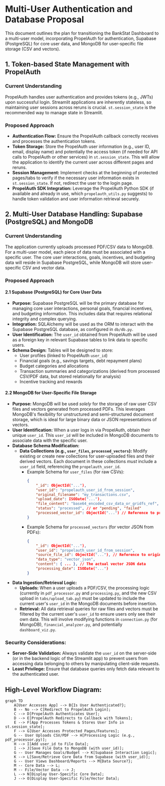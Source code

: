 # Multi-User Authentication and Database Proposal

This document outlines the plan for transitioning the BankStat Dashboard to a multi-user model, incorporating PropelAuth for authentication, Supabase (PostgreSQL) for core user data, and MongoDB for user-specific file storage (CSV and vectors).

## 1. Token-based State Management with PropelAuth

### Current Understanding
PropelAuth handles user authentication and provides tokens (e.g., JWTs) upon successful login. Streamlit applications are inherently stateless, so maintaining user sessions across reruns is crucial. `st.session_state` is the recommended way to manage state in Streamlit.

### Proposed Approach
*   **Authentication Flow:** Ensure the PropelAuth callback correctly receives and processes the authentication tokens.
*   **Token Storage:** Store the PropelAuth user information (e.g., user ID, email, display name) and potentially the access token (if needed for API calls to PropelAuth or other services) in `st.session_state`. This will allow the application to identify the current user across different pages and reruns.
*   **Session Management:** Implement checks at the beginning of protected pages/tabs to verify if the necessary user information exists in `st.session_state`. If not, redirect the user to the login page.
*   **PropelAuth SDK Integration:** Leverage the PropelAuth Python SDK (if available and already in use, which `propelauth_utils.py` suggests) to handle token validation and user information retrieval securely.

## 2. Multi-User Database Handling: Supabase (PostgreSQL) and MongoDB

### Current Understanding
The application currently uploads processed PDF/CSV data to MongoDB. For a multi-user model, each piece of data must be associated with a specific user. The core user interactions, goals, incentives, and budgeting data will reside in Supabase PostgreSQL, while MongoDB will store user-specific CSV and vector data.

### Proposed Approach

#### 2.1 Supabase (PostgreSQL) for Core User Data

*   **Purpose:** Supabase PostgreSQL will be the primary database for managing core user interactions, personal goals, financial incentives, and budgeting information. This includes data that requires relational integrity and complex querying.
*   **Integration:** SQLAlchemy will be used as the ORM to interact with the Supabase PostgreSQL database, as configured in `db/db.py`.
*   **User Identification:** The `user_id` obtained from PropelAuth will be used as a foreign key in relevant Supabase tables to link data to specific users.
*   **Schema Design:** Tables will be designed to store:
    *   User profiles (linked to PropelAuth `user_id`)
    *   Financial goals (e.g., savings targets, debt repayment plans)
    *   Budget categories and allocations
    *   Transaction summaries and categorizations (derived from processed CSV/PDF data, but stored relationally for analysis)
    *   Incentive tracking and rewards

#### 2.2 MongoDB for User-Specific File Storage

*   **Purpose:** MongoDB will be used *solely* for the storage of raw user CSV files and vectors generated from processed PDFs. This leverages MongoDB's flexibility for unstructured and semi-structured document storage, which is ideal for large binary data or JSON representations of vectors.
*   **User Identification:** When a user logs in via PropelAuth, obtain their unique `user_id`. This `user_id` will be included in MongoDB documents to associate data with the specific user.
*   **Database Schema Modification:**
    *   **Data Collections (e.g., `user_files`, `processed_vectors`):** Modify existing or create new collections for user-uploaded files and their derived vectors. Each document in these collections *must* include a `user_id` field, referencing the `propelauth_user_id`.
        *   Example Schema for `user_files` (for raw CSVs):
            ```json
            {
                "_id": ObjectId("..."),
                "user_id": "propelauth_user_id_from_session",
                "original_filename": "my_transactions.csv",
                "upload_date": ISODate("..."),
                "file_content": "base64_encoded_csv_data_or_gridfs_ref", // Raw CSV content
                "status": "processed", // or "pending", "failed"
                "processed_vector_id": ObjectId("...") // Reference to processed vector data
            }
            ```
        *   Example Schema for `processed_vectors` (for vector JSON from PDFs):
            ```json
            {
                "_id": ObjectId("..."),
                "user_id": "propelauth_user_id_from_session",
                "source_file_id": ObjectId("..."), // Reference to original user_file
                "data_type": "vector_json",
                "content": { ... }, // The actual vector JSON data
                "processing_date": ISODate("...")
            }
            ```
*   **Data Ingestion/Retrieval Logic:**
    *   **Uploads:** When a user uploads a PDF/CSV, the processing logic (currently in `pdf_processor.py` and `processing.py`, and the new CSV upload in `tabs/upload_tab.py`) must be updated to include the current user's `user_id` in the MongoDB documents before insertion.
    *   **Retrieval:** All data retrieval queries for raw files and vectors must be filtered by the current user's `user_id` to ensure users only see their own data. This will involve modifying functions in `connection.py` (for MongoDB), `financial_analyzer.py`, and potentially `dashboard_viz.py`.

### Security Considerations:
*   **Server-Side Validation:** Always validate the `user_id` on the server-side (or in the backend logic of the Streamlit app) to prevent users from accessing data belonging to others by manipulating client-side requests.
*   **Least Privilege:** Ensure that database queries only fetch data relevant to the authenticated user.

## High-Level Workflow Diagram:

```mermaid
graph TD
    A[User Accesses App] --> B{Is User Authenticated?};
    B -- No --> C[Redirect to PropelAuth Login];
    C --> D[PropelAuth Authenticates User];
    D --> E[PropelAuth Redirects to Callback with Tokens];
    E --> F[App Processes Tokens & Stores User Info in st.session_state];
    F --> G[User Accesses Protected Pages/Features];
    G -- User Uploads CSV/PDF --> H[Processing Logic (e.g., pdf_processor.py)];
    H --> I[Add user_id to File Data];
    I --> J[Save File Data to MongoDB (with user_id)];
    G -- User Manages Goals/Budget --> K[Supabase Interaction Logic];
    K --> L[Save/Retrieve Core Data from Supabase (with user_id)];
    G -- User Views Dashboard/Reports --> M{Data Source?};
    M -- Core Data --> L;
    M -- File/Vector Data --> J;
    L --> N[Display User-Specific Core Data];
    J --> O[Display User-Specific File/Vector Data];
